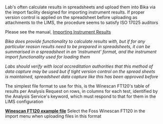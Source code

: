 Lab's often calculate results in spreadsheets and upload them into Bika via the import facility designed for importing instrument results. If proper version control is applied on the spreadsheet before uploading as attachments to the LIMS, the procedure seems to satisfy ISO 17025 auditors

Please see the manual, [Importing Instrument Results](http://demo.bikalabs.com/knowledge-centre/manual/bika-3-user-manual/instrument-import/importing-results)

_Bika does provide functionality to calculate results with, but if for any particular reason results need to be prepared in spreadsheets, it can be summarised in a spreadsheet in an 'instrument' format, and the instrument import functionality used for loading them_

_Labs should verify with local accreditation authorities that this method of data capture may be used but if tight version control on the spread sheets is maintained, spreadsheet data capture like this has been approved before_

The simplest file format to use for this, is the Winescan FT120's table of results per Analysis Request on rows, in columns for each test, identified by the Analysis Service's keyword, which must respond to that for them in the LIMS configuration

**[Winescan FT120 example file](https://gist.github.com/lemoene/d56a518a818fa7ea9f3a/raw/da82333ad3a351e3a47e1d151327c31557da0588/FOSSWinescanFT120.csv)**
Select the Foss Winescan FT120 in the import menu when uploading files in this format
